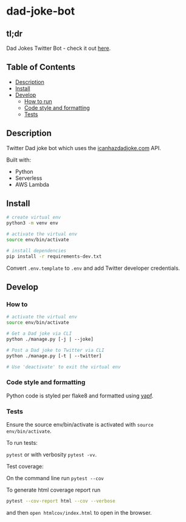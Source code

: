 # dad-joke-bot

## tl;dr

Dad Jokes Twitter Bot - check it out [here](https://twitter.com/tata_jokes).

## Table of Contents

- [Description](#description)
- [Install](#install)
- [Develop](#develop)
  - [How to run](#how-to-run)
  - [Code style and formatting](#code-style-and-formatting)
  - [Tests](#tests)

## Description

Twitter Dad joke bot which uses the [icanhazdadjoke.com](https://icanhazdadjoke.com/api) API.

Built with:

- Python
- Serverless
- AWS Lambda

## Install

```bash
# create virtual env
python3 -m venv env

# activate the virtual env
source env/bin/activate

# install dependencies
pip install -r requirements-dev.txt
```

Convert `.env.template` to `.env` and add Twitter developer credentials.

## Develop

### How to

```bash
# activate the virtual env
source env/bin/activate

# Get a Dad joke via CLI
python ./manage.py [-j | --joke]

# Post a Dad joke to Twitter via CLI
python ./manage.py [-t | --twitter]

# Use 'deactivate' to exit the virtual env
```

### Code style and formatting

Python code is styled per flake8 and formatted using [yapf](https://github.com/google/yapf).

### Tests

Ensure the source env/bin/activate is activated with `source env/bin/activate`.

To run tests:

`pytest` or with verbosity `pytest -vv`.

Test coverage:

On the command line run `pytest --cov`

To generate html coverage report run

```bash
pytest --cov-report html --cov --verbose
```

and then `open htmlcov/index.html` to open in the browser.
